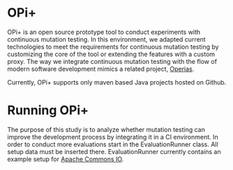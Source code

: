 OPi+
=======

OPi+ is an open source prototype tool to conduct experiments with continuous mutation testing. In this environment, we adapted current technologies to meet the requirements for continuous mutation testing by customizing the core of the tool or extending the features with a custom proxy. The way we integrate continuous mutation testing with the flow of modern software development mimics a related project, [Operias](https://github.com/SERG-Delft/operias).

Currently, OPi+ supports only maven based Java projects hosted on Github.


Running OPi+
=======

The purpose of this study is to analyze whether mutation testing can improve the development process by integrating it in a CI environment. In order to conduct more evaluations start in the EvaluationRunner class. All setup data must be inserted there. EvaluationRunner currently contains an example setup for [Apache Commons IO](https://github.com/apache/commons-io).

